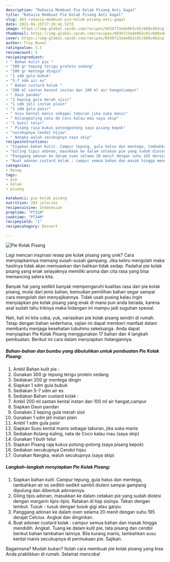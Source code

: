 ```yaml
---
description: "Rahasia Membuat Pie Kolak Pisang Anti Gagal"
title: "Rahasia Membuat Pie Kolak Pisang Anti Gagal"
slug: 463-rahasia-membuat-pie-kolak-pisang-anti-gagal
date: 2021-04-15T17:19:42.527Z
image: https://img-global.cpcdn.com/recipes/6836f23ade0b3c65/680x482cq70/pie-kolak-pisang-foto-resep-utama.jpg
thumbnail: https://img-global.cpcdn.com/recipes/6836f23ade0b3c65/680x482cq70/pie-kolak-pisang-foto-resep-utama.jpg
cover: https://img-global.cpcdn.com/recipes/6836f23ade0b3c65/680x482cq70/pie-kolak-pisang-foto-resep-utama.jpg
author: Troy Nunez
ratingvalue: 3.5
reviewcount: 4
recipeingredient:
- " Bahan kulit pie "
- "300 gr tepung terigu protein sedang"
- "200 gr mentega dingin"
- "1 sdm gula bubuk"
- "5-7 sdm air es"
- " Bahan custard kolak "
- "200 ml santan kental instan dan 100 ml air hangatcampur"
- " Daun pandan"
- "2 keping gula merah sisir"
- "1 sdm jeli instan plain"
- "1 sdm gula pasir"
- " Susu kental manis sebagai taburan jika suka manis"
- " Kolangkaling nata de Coco kalau mau saya skip"
- "1 butir telur"
- " Pisang raja kukus potongpotong saya pisang kepok"
- "secukupnya Cendol hijau"
- " Nangka waluh secukupnya saya skip"
recipeinstructions:
- "Siapkan bahan kulit. Campur tepung, gula halus dan mentega, tambahkan air es sedikit-sedikit sambil diuleni sampai gampang dipulung dan dibentuk adonannya."
- "Giling tipis adonan, masukkan ke dalam cetakan pie yang sudah diolesi dengan margarin tipis-tipis. Ratakan di tiap sisinya. Tekan dengan lembut. Tusuk - tusuk dengan tusuk gigi atau garpu."
- "Panggang adonan ke dalam oven selama 20 menit dengan suhu 195 derajat Celcius. Angkat dan dinginkan."
- "Buat adonan custard kolak : campur semua bahan dan masak hingga mendidih. Angkat. Tuang ke dalam kulit pie, tata pisang dan cendol berikut bahan tambahan lainnya. Bila kurang manis, tambahkan susu kental manis secukupnya di permukaan pie. Sajikan."
categories:
- Resep
tags:
- pie
- kolak
- pisang

katakunci: pie kolak pisang 
nutrition: 203 calories
recipecuisine: Indonesian
preptime: "PT31M"
cooktime: "PT34M"
recipeyield: "1"
recipecategory: Dessert

---
```



![Pie Kolak Pisang](https://img-global.cpcdn.com/recipes/6836f23ade0b3c65/680x482cq70/pie-kolak-pisang-foto-resep-utama.jpg)

Lagi mencari inspirasi resep pie kolak pisang yang unik? Cara menyiapkannya memang susah-susah gampang. Jika keliru mengolah maka hasilnya tidak akan memuaskan dan bahkan tidak sedap. Padahal pie kolak pisang yang enak selayaknya memiliki aroma dan cita rasa yang bisa memancing selera kita.



Banyak hal yang sedikit banyak mempengaruhi kualitas rasa dari pie kolak pisang, mulai dari jenis bahan, kemudian pemilihan bahan segar sampai cara mengolah dan menyajikannya. Tidak usah pusing kalau ingin menyiapkan pie kolak pisang yang enak di mana pun anda berada, karena asal sudah tahu triknya maka hidangan ini mampu jadi suguhan spesial.


Nah, kali ini kita coba, yuk, variasikan pie kolak pisang sendiri di rumah. Tetap dengan bahan sederhana, sajian ini dapat memberi manfaat dalam membantu menjaga kesehatan tubuhmu sekeluarga. Anda dapat menyiapkan Pie Kolak Pisang menggunakan 17 bahan dan 4 langkah pembuatan. Berikut ini cara dalam menyiapkan hidangannya.

<!--inarticleads1-->

##### Bahan-bahan dan bumbu yang dibutuhkan untuk pembuatan Pie Kolak Pisang:

1. Ambil  Bahan kulit pie :
1. Gunakan 300 gr tepung terigu protein sedang
1. Sediakan 200 gr mentega dingin
1. Siapkan 1 sdm gula bubuk
1. Sediakan 5-7 sdm air es
1. Sediakan  Bahan custard kolak :
1. Ambil 200 ml santan kental instan dan 100 ml air hangat,campur
1. Siapkan  Daun pandan
1. Gunakan 2 keping gula merah sisir
1. Gunakan 1 sdm jeli instan plain
1. Ambil 1 sdm gula pasir
1. Siapkan  Susu kental manis sebagai taburan, jika suka manis
1. Sediakan  Kolang-kaling, nata de Coco kalau mau (saya skip)
1. Gunakan 1 butir telur
1. Siapkan  Pisang raja kukus potong-potong (saya pisang kepok)
1. Sediakan secukupnya Cendol hijau
1. Gunakan  Nangka, waluh secukupnya (saya skip)




<!--inarticleads2-->

##### Langkah-langkah menyiapkan Pie Kolak Pisang:

1. Siapkan bahan kulit. Campur tepung, gula halus dan mentega, tambahkan air es sedikit-sedikit sambil diuleni sampai gampang dipulung dan dibentuk adonannya.
1. Giling tipis adonan, masukkan ke dalam cetakan pie yang sudah diolesi dengan margarin tipis-tipis. Ratakan di tiap sisinya. Tekan dengan lembut. Tusuk - tusuk dengan tusuk gigi atau garpu.
1. Panggang adonan ke dalam oven selama 20 menit dengan suhu 195 derajat Celcius. Angkat dan dinginkan.
1. Buat adonan custard kolak : campur semua bahan dan masak hingga mendidih. Angkat. Tuang ke dalam kulit pie, tata pisang dan cendol berikut bahan tambahan lainnya. Bila kurang manis, tambahkan susu kental manis secukupnya di permukaan pie. Sajikan.




Bagaimana? Mudah bukan? Itulah cara membuat pie kolak pisang yang bisa Anda praktikkan di rumah. Selamat mencoba!
